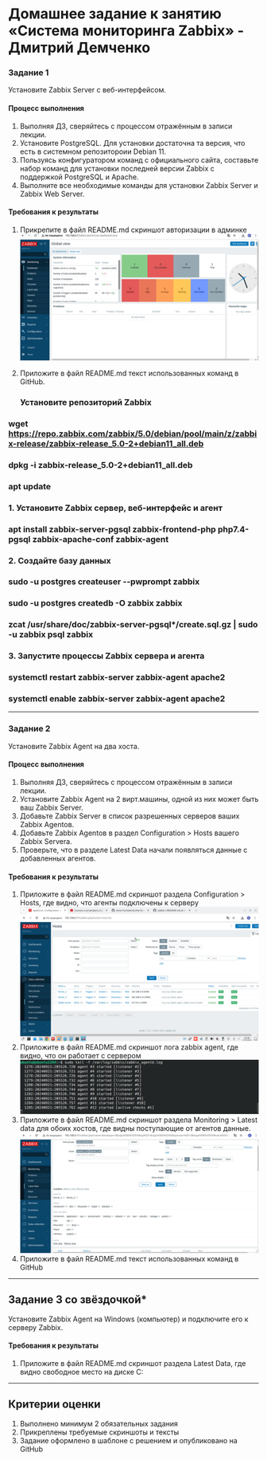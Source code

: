 # Домашнее задание к занятию «Система мониторинга Zabbix» - Дмитрий Демченко

### Задание 1 

Установите Zabbix Server с веб-интерфейсом.

#### Процесс выполнения
1. Выполняя ДЗ, сверяйтесь с процессом отражённым в записи лекции.
2. Установите PostgreSQL. Для установки достаточна та версия, что есть в системном репозитороии Debian 11.
3. Пользуясь конфигуратором команд с официального сайта, составьте набор команд для установки последней версии Zabbix с поддержкой PostgreSQL и Apache.
4. Выполните все необходимые команды для установки Zabbix Server и Zabbix Web Server.

#### Требования к результаты 
1. Прикрепите в файл README.md скриншот авторизации в админке
   ![zabbix login](img/scrin1.png)


3. Приложите в файл README.md текст использованных команд в GitHub.

   ### Установите репозиторий Zabbix

### wget https://repo.zabbix.com/zabbix/5.0/debian/pool/main/z/zabbix-release/zabbix-release_5.0-2+debian11_all.deb
### dpkg -i zabbix-release_5.0-2+debian11_all.deb
### apt update

###  1. Установите Zabbix сервер, веб-интерфейс и агент

### apt install zabbix-server-pgsql zabbix-frontend-php php7.4-pgsql zabbix-apache-conf zabbix-agent

### 2. Создайте базу данных

### sudo -u postgres createuser --pwprompt zabbix
### sudo -u postgres createdb -O zabbix zabbix
### zcat /usr/share/doc/zabbix-server-pgsql*/create.sql.gz | sudo -u zabbix psql zabbix

### 3. Запустите процессы Zabbix сервера и агента

### systemctl restart zabbix-server zabbix-agent apache2
### systemctl enable zabbix-server zabbix-agent apache2

---

### Задание 2 

Установите Zabbix Agent на два хоста.

#### Процесс выполнения
1. Выполняя ДЗ, сверяйтесь с процессом отражённым в записи лекции.
2. Установите Zabbix Agent на 2 вирт.машины, одной из них может быть ваш Zabbix Server.
3. Добавьте Zabbix Server в список разрешенных серверов ваших Zabbix Agentов.
4. Добавьте Zabbix Agentов в раздел Configuration > Hosts вашего Zabbix Servera.
5. Проверьте, что в разделе Latest Data начали появляться данные с добавленных агентов.

#### Требования к результаты 
1. Приложите в файл README.md скриншот раздела Configuration > Hosts, где видно, что агенты подключены к серверу
![zabbix agent](img/scrin2.png)
3. Приложите в файл README.md скриншот лога zabbix agent, где видно, что он работает с сервером
![zabbix agent log](img/scrin3.png)
5. Приложите в файл README.md скриншот раздела Monitoring > Latest data для обоих хостов, где видны поступающие от агентов данные.
![zabbix latest data](img/scrin4.png)
7. Приложите в файл README.md текст использованных команд в GitHub

---
## Задание 3 со звёздочкой*
Установите Zabbix Agent на Windows (компьютер) и подключите его к серверу Zabbix.

#### Требования к результаты 
1. Приложите в файл README.md скриншот раздела Latest Data, где видно свободное место на диске C:
--- 

## Критерии оценки

1. Выполнено минимум 2 обязательных задания
2. Прикреплены требуемые скриншоты и тексты 
3. Задание оформлено в шаблоне с решением и опубликовано на GitHub


